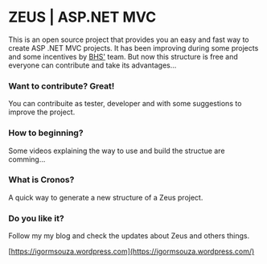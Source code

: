 ZEUS | ASP.NET MVC
===========================

This is an open source project that provides you an easy and fast way to create ASP .NET MVC projects.
It has been improving during some projects and some incentives by [BHS'](http://bhs.com.br/) team.
But now this structure is free and everyone can contribute and take its advantages...

### Want to contribute? Great!

You can contribuite as tester, developer and with some suggestions to improve the project.

### How to beginning?

Some videos explaining the way to use and build the structue are comming... 

### What is Cronos?

A quick way to generate a new structure of a Zeus project.

### Do you like it?
Follow my my blog and check the updates about Zeus and others things.

[https://igormsouza.wordpress.com](https://igormsouza.wordpress.com/)
